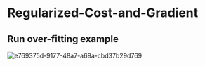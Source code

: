 # Regularized-Cost-and-Gradient

## Run over-fitting example
![e769375d-9177-48a7-a69a-cbd37b29d769](https://github.com/UMMY87/Regularized-Cost-and-Gradient/assets/117314436/8ae4195a-c514-466c-9d4d-3b20dfd6f146)
